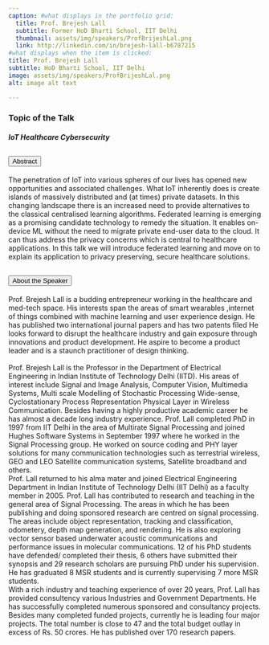 ```yaml
---
caption: #what displays in the portfolio grid:
  title: Prof. Brejesh Lall
  subtitle: Former HoD Bharti School, IIT Delhi
  thumbnail: assets/img/speakers/ProfBrijeshLal.png
  link: http://linkedin.com/in/brejesh-lall-b6787215
#what displays when the item is clicked:
title: Prof. Brejesh Lall
subtitle: HoD Bharti School, IIT Delhi
image: assets/img/speakers/ProfBrijeshLal.png
alt: image alt text

---
```

### Topic of the Talk

##### IoT Healthcare Cybersecurity

<div class="accordion text-left" id="accordionExample2">
  <div class="card">
    <div class="card-header" id="headingTwo">
      <h2 class="mb-0">
        <button class="btn btn-link collapsed" type="button" data-toggle="collapse" data-target="#collapseFour" aria-expanded="false" aria-controls="collapseFour">
        Abstract
        </button>
      </h2>
    </div>
    <div id="collapseFour" class="collapse" aria-labelledby="headingTwo" data-parent="#accordionExample">
      <div class="card-body">
      The penetration of IoT into various spheres of our lives has opened new opportunities and associated challenges.
      What IoT inherently does is create islands of massively distributed and (at times) private datasets. In this changing
      landscape there is an increased need to provide alternatives to the classical centralised learning algorithms.
      Federated learning is emerging as a promising candidate technology to remedy the situation. It enables on-device
      ML without the need to migrate private end-user data to the cloud. It can thus address the privacy concerns which
      is central to healthcare applications. In this talk we will introduce federated learning and move on to explain its
      application to privacy preserving, secure healthcare solutions.
      </div>
    </div>
  </div>
  <div class="card">
    <div class="card-header" id="headingThree">
      <h2 class="mb-0">
        <button class="btn btn-link collapsed" type="button" data-toggle="collapse" data-target="#CollapseFive" aria-expanded="false" aria-controls="CollapseFive">
          About the Speaker
        </button>
      </h2>
    </div>
    <div id="CollapseFive" class="collapse" aria-labelledby="headingThree" data-parent="#accordionExample">
      <div class="card-body">
      Prof. Brejesh Lall is a budding entrepreneur working
  in the healthcare and med-tech space.
  His interests span the areas of smart
  wearables ,internet of things
  combined with machine learning and
  user experience design.
  He has published two international
  journal papers and has two patents
  filed
  He looks forward to disrupt the
  healthcare industry and gain exposure
  through innovations and product
  development.
  He aspire to become a product leader
  and is a staunch practitioner of
  design thinking.
  <br> <br>
  Prof. Brejesh Lall is the Professor in the Department of Electrical Engineering in Indian Institute
  of Technology Delhi (IITD). His areas of interest include Signal and Image Analysis, Computer
  Vision, Multimedia Systems, Multi scale Modelling of Stochastic Processing Wide-sense,
  Cyclostationary Process Representation Physical Layer in Wireless Communication.
  Besides having a highly productive academic career he has almost a decade long industry
  experience. Prof. Lall completed PhD in 1997 from IIT Delhi in the area of Multirate Signal
  Processing and joined Hughes Software Systems in September 1997 where he worked in the
  Signal Processing group. He worked on source coding and PHY layer solutions for many
  communication technologies such as terrestrial wireless, GEO and LEO Satellite
  communication systems, Satellite broadband and others.
  <br>
  Prof. Lall returned to his alma mater and joined Electrical Engineering Department in Indian
  Institute of Technology Delhi (IIT Delhi) as a faculty member in 2005. Prof. Lall has contributed
  to research and teaching in the general area of Signal Processing. The areas in which he has
  been publishing and doing sponsored research are centred on signal processing. The areas
  include object representation, tracking and classification, odometery, depth map generation,
  and rendering. He is also exploring vector sensor based underwater acoustic communications
  and performance issues in molecular communications. 12 of his PhD students have defended/
  completed their thesis, 6 others have submitted their synopsis and 29 research scholars are
  pursuing PhD under his supervision. He has graduated 8 MSR students and is currently
  supervising 7 more MSR students.
  <br>
  With a rich industry and teaching experience of over 20 years, Prof. Lall has provided
  consultency various Industries and Government Departments. He has successfully completed
  numerous sponsored and consultancy projects. Besides many completed funded projects,
  currently he is leading four major projects. The total number is close to 47 and the total
  budget outlay in excess of Rs. 50 crores. He has published over 170 research papers.        </div>
    </div>
  </div>
</div>
